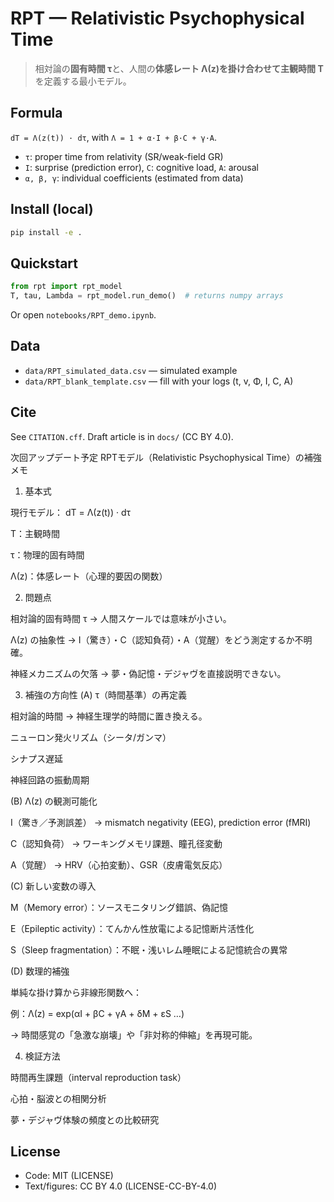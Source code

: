 # RPT — Relativistic Psychophysical Time

> 相対論の**固有時間 τ**と、人間の**体感レート Λ(z)**を掛け合わせて**主観時間 T**を定義する最小モデル。

## Formula
`dT = Λ(z(t)) · dτ`, with `Λ = 1 + α·I + β·C + γ·A`.

- `τ`: proper time from relativity (SR/weak-field GR)
- `I`: surprise (prediction error), `C`: cognitive load, `A`: arousal
- `α, β, γ`: individual coefficients (estimated from data)

## Install (local)
```bash
pip install -e .
```

## Quickstart
```python
from rpt import rpt_model
T, tau, Lambda = rpt_model.run_demo()  # returns numpy arrays
```

Or open `notebooks/RPT_demo.ipynb`.

## Data
- `data/RPT_simulated_data.csv` — simulated example
- `data/RPT_blank_template.csv` — fill with your logs (t, v, Φ, I, C, A)

## Cite
See `CITATION.cff`. Draft article is in `docs/` (CC BY 4.0).

次回アップデート予定
RPTモデル（Relativistic Psychophysical Time）の補強メモ
1. 基本式

現行モデル：
dT = Λ(z(t)) · dτ

T：主観時間

τ：物理的固有時間

Λ(z)：体感レート（心理的要因の関数）

2. 問題点

相対論的固有時間 τ
→ 人間スケールでは意味が小さい。

Λ(z) の抽象性
→ I（驚き）・C（認知負荷）・A（覚醒）をどう測定するか不明確。

神経メカニズムの欠落
→ 夢・偽記憶・デジャヴを直接説明できない。

3. 補強の方向性
(A) τ（時間基準）の再定義

相対論的時間 → 神経生理学的時間に置き換える。

ニューロン発火リズム（シータ/ガンマ）

シナプス遅延

神経回路の振動周期

(B) Λ(z) の観測可能化

I（驚き／予測誤差） → mismatch negativity (EEG), prediction error (fMRI)

C（認知負荷） → ワーキングメモリ課題、瞳孔径変動

A（覚醒） → HRV（心拍変動）、GSR（皮膚電気反応）

(C) 新しい変数の導入

M（Memory error）：ソースモニタリング錯誤、偽記憶

E（Epileptic activity）：てんかん性放電による記憶断片活性化

S（Sleep fragmentation）：不眠・浅いレム睡眠による記憶統合の異常

(D) 数理的補強

単純な掛け算から非線形関数へ：

例：Λ(z) = exp(αI + βC + γA + δM + εS …)

→ 時間感覚の「急激な崩壊」や「非対称的伸縮」を再現可能。

4. 検証方法

時間再生課題（interval reproduction task）

心拍・脳波との相関分析

夢・デジャヴ体験の頻度との比較研究

## License
- Code: MIT (LICENSE)
- Text/figures: CC BY 4.0 (LICENSE-CC-BY-4.0)
